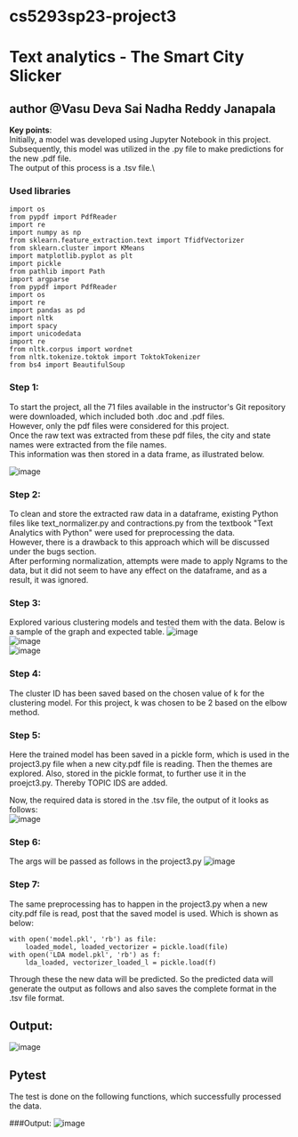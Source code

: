 # cs5293sp23-project3
# Text analytics - The Smart City Slicker
## author @Vasu Deva Sai Nadha Reddy Janapala

**Key points**:\
Initially, a model was developed using Jupyter Notebook in this project.\
Subsequently, this model was utilized in the .py file to make predictions for the new .pdf file.\
The output of this process is a .tsv file.\

### Used libraries
```
import os
from pypdf import PdfReader
import re 
import numpy as np
from sklearn.feature_extraction.text import TfidfVectorizer
from sklearn.cluster import KMeans
import matplotlib.pyplot as plt
import pickle
from pathlib import Path
import argparse
from pypdf import PdfReader
import os
import re
import pandas as pd
import nltk
import spacy
import unicodedata
import re
from nltk.corpus import wordnet
from nltk.tokenize.toktok import ToktokTokenizer
from bs4 import BeautifulSoup
```


### Step 1:
To start the project, all the 71 files available in the instructor's Git repository were downloaded, which included both .doc and .pdf files.\
However, only the pdf files were considered for this project.\
Once the raw text was extracted from these pdf files, the city and state names were extracted from the file names.\
This information was then stored in a data frame, as illustrated below.

![image](https://user-images.githubusercontent.com/102677891/236913049-03a638ec-9bc4-4dba-834c-d9584b87695e.png)

### Step 2:
To clean and store the extracted raw data in a dataframe, existing Python files like text_normalizer.py and contractions.py from the textbook "Text Analytics with Python" were used for preprocessing the data.\
However, there is a drawback to this approach which will be discussed under the bugs section.\
After performing normalization, attempts were made to apply Ngrams to the data, but it did not seem to have any effect on the dataframe, and as a result, it was ignored.

### Step 3:
Explored various clustering models and tested them with the data. Below is a sample of the graph and expected table.
![image](https://user-images.githubusercontent.com/102677891/236914745-0a2d6097-5d35-4c0a-bf5e-a4c8f7b83dec.png)\
![image](https://user-images.githubusercontent.com/102677891/236914789-3029a954-9b40-4a6e-b920-ee2f96ca19eb.png)\
![image](https://user-images.githubusercontent.com/102677891/236914840-578d59c7-66d1-4a8f-ad87-a1f2180ed62b.png)
### Step 4:
The cluster ID has been saved based on the chosen value of k for the clustering model. For this project, k was chosen to be 2 based on the elbow method.

### Step 5:
Here the trained model has been saved in a pickle form, which is used in the project3.py file when a new city.pdf file is reading.
Then the themes are explored. Also, stored in the pickle format, to further use it in the proejct3.py.
Thereby TOPIC IDS are added.

Now, the required data is stored in the .tsv file, the output of it looks as follows:\
![image](https://user-images.githubusercontent.com/102677891/236915893-929ce827-b4ad-4bd8-8d95-54f194feb56c.png)

### Step 6:
The args will be passed as follows in the project3.py
![image](https://user-images.githubusercontent.com/102677891/236917702-eb488987-9f7d-4dd3-b1bf-089a1416e778.png)

### Step 7:
The same preprocessing has to happen in the project3.py when a new city.pdf file is read, post that the saved model is used. Which is shown as below:
```
with open('model.pkl', 'rb') as file:
    loaded_model, loaded_vectorizer = pickle.load(file)
with open('LDA model.pkl', 'rb') as f:
    lda_loaded, vectorizer_loaded_l = pickle.load(f)
```
Through these the new data will be predicted. So the predicted data will generate the output as follows and also saves the complete format in the .tsv file format.
## Output:
![image](https://user-images.githubusercontent.com/102677891/236917039-845a3b92-30e0-4814-9c72-55c519872287.png)

## Pytest
The test is done on the following functions, which successfully processed the data.

###Output:
![image](https://user-images.githubusercontent.com/102677891/236918264-bb3763d7-4c48-4c90-93c5-80ae561a9855.png)


